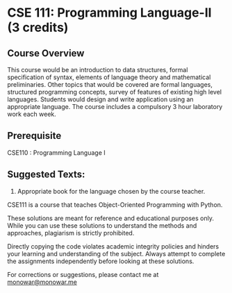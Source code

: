 # CSE 111: Programming Language-II (3 credits)
## Course Overview 
This course would be an introduction to data structures, formal specification of syntax, elements of language theory and mathematical preliminaries. Other topics that would be covered are formal languages, structured programming concepts, survey of features of existing high level languages. Students would design and write application using an appropriate language.
The course includes a compulsory 3 hour laboratory work each week.

## Prerequisite
CSE110 :  Programming Language I

## Suggested Texts:
1. Appropriate book for the language chosen by the course teacher.

CSE111 is a course that teaches Object-Oriented Programming with Python.

These solutions are meant for reference and educational purposes only. While you can use these solutions to understand the methods and approaches, plagiarism is strictly prohibited.

Directly copying the code violates academic integrity policies and hinders your learning and understanding of the subject. Always attempt to complete the assignments independently before looking at these solutions.

For corrections or suggestions, please contact me at monowar@monowar.me

